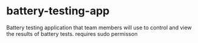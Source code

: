 # battery-testing-app
Battery testing application that team members will use to control and view the results of battery tests.
requires sudo permisson
